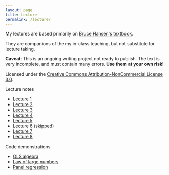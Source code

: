 ```yaml
---
layout: page
title: Lecture
permalink: /lecture/
---
```


My lectures are based primarily on [Bruce Hansen's textbook](http://www.ssc.wisc.edu/~bhansen/econometrics/).

They are companions of the my in-class teaching, but not substitute for lecture taking.


**Caveat**: This is an ongoing writing project not ready to publish.
The text is very incomplete, and must contain many errors. **Use them at your own risk!**

Licensed under the [Creative Commons Attribution-NonCommercial License 3.0](https://creativecommons.org/licenses/by-nc/3.0/).

Lecture notes

* [Lecture 1](https://github.com/zhentaoshi/Econ5121A/blob/master/lecture1.pdf)
* [Lecture 2](https://github.com/zhentaoshi/Econ5121A/blob/master/lecture2.pdf)
* [Lecture 3](https://github.com/zhentaoshi/Econ5121A/blob/master/lecture3.pdf)
* [Lecture 4](https://github.com/zhentaoshi/Econ5121A/blob/master/lecture4.pdf)
* [Lecture 5](https://github.com/zhentaoshi/Econ5121A/blob/master/lecture5.pdf)
* Lecture 6 (skipped)
* [Lecture 7](https://github.com/zhentaoshi/Econ5121A/blob/master/lecture7.pdf)
* [Lecture 8](https://github.com/zhentaoshi/Econ5121A/blob/master/lecture8.pdf)

Code demonstrations

* [OLS algebra](https://github.com/zhentaoshi/Econ5121A/blob/master/R_demo/OLS_algebra.pdf)
* [Law of large numbers](https://github.com/zhentaoshi/Econ5121A/blob/master/R_demo/LLN.pdf)
* [Panel regression](https://github.com/zhentaoshi/Econ5121A/blob/master/R_demo/panel_demo.pdf)
